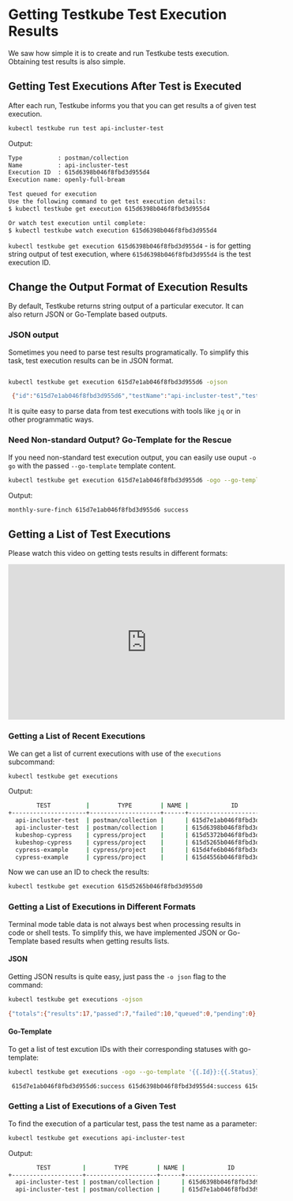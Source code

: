 # Getting Testkube Test Execution Results

We saw how simple it is to create and run Testkube tests execution. Obtaining test results is also simple.

## **Getting Test Executions After Test is Executed**

After each run, Testkube informs you that you can get results a of given test execution.

```sh
kubectl testkube run test api-incluster-test
```

Output:

```sh
Type          : postman/collection
Name          : api-incluster-test
Execution ID  : 615d6398b046f8fbd3d955d4
Execution name: openly-full-bream

Test queued for execution
Use the following command to get test execution details:
$ kubectl testkube get execution 615d6398b046f8fbd3d955d4

Or watch test execution until complete:
$ kubectl testkube watch execution 615d6398b046f8fbd3d955d4

```

`kubectl testkube get execution 615d6398b046f8fbd3d955d4` - is for getting string output of test execution, where `615d6398b046f8fbd3d955d4` is the test execution ID.

## **Change the Output Format of Execution Results**

By default, Testkube returns string output of a particular executor. It can also return JSON or Go-Template based outputs.

### **JSON output**

Sometimes you need to parse test results programatically. To simplify this task, test execution results can be in JSON format.

```sh

kubectl testkube get execution 615d7e1ab046f8fbd3d955d6 -ojson

 {"id":"615d7e1ab046f8fbd3d955d6","testName":"api-incluster-test","testType":"postman/collection","name":"monthly-sure-finch","executionResult":{"status":"passed","startTime":"2021-10-06T10:44:46.338Z","endTime":"2021-10-06T10:44:46.933Z","output":"newman\n\nAPI-Health\n\n→ Health\n  GET http://testkube-api-server:8088/health [200 OK, 124B, 282ms]\n  ✓  Status code is 200\n\n┌─────────────────────────┬────────────────────┬───────────────────┐\n│                         │           executed │            failed │\n├─────────────────────────┼────────────────────┼───────────────────┤\n│              iterations │                  1 │                 0 │\n├─────────────────────────┼────────────────────┼───────────────────┤\n│                requests │                  1 │                 0 │\n├─────────────────────────┼────────────────────┼───────────────────┤\n│            test-tests │                  2 │                 0 │\n├─────────────────────────┼────────────────────┼───────────────────┤\n│      prerequest-tests │                  1 │                 0 │\n├─────────────────────────┼────────────────────┼───────────────────┤\n│              assertions │                  1 │                 0 │\n├─────────────────────────┴────────────────────┴───────────────────┤\n│ total run duration: 519ms                                        │\n├──────────────────────────────────────────────────────────────────┤\n│ total data received: 8B (approx)                                 │\n├──────────────────────────────────────────────────────────────────┤\n│ average response time: 282ms [min: 282ms, max: 282ms, s.d.: 0µs] │\n└──────────────────────────────────────────────────────────────────┘\n","outputType":"text/plain","steps":[{"name":"Health","duration":"282ms","status":"passed","assertionResults":[{"name":"Status code is 200","status":"passed"}]}]}}

```

It is quite easy to parse data from test executions with tools like `jq` or in other programmatic ways.

### **Need Non-standard Output? Go-Template for the Rescue**

If you need non-standard test execution output, you can easily use ouput `-o go` with the passed `--go-template` template content.

```sh
kubectl testkube get execution 615d7e1ab046f8fbd3d955d6 -ogo --go-template='{{.Name}} {{.Id}} {{.ExecutionResult.Status}}'
```

Output:

```sh
monthly-sure-finch 615d7e1ab046f8fbd3d955d6 success  
```

## **Getting a List of Test Executions**

Please watch this video on getting tests results in different formats:

<iframe width="560" height="315" src="https://www.youtube.com/embed/ukHvS5x7TvM" title="YouTube video player" frameborder="0" allow="accelerometer; autoplay; clipboard-write; encrypted-media; gyroscope; picture-in-picture" allowfullscreen></iframe>

### Getting a List of Recent Executions

We can get a list of current executions with use of the `executions` subcommand:

```sh
kubectl testkube get executions 
```

Output:

```sh
        TEST          |        TYPE        | NAME |            ID            | STATUS   
+---------------------+--------------------+------+--------------------------+---------+
  api-incluster-test  | postman/collection |      | 615d7e1ab046f8fbd3d955d6 | success  
  api-incluster-test  | postman/collection |      | 615d6398b046f8fbd3d955d4 | success  
  kubeshop-cypress    | cypress/project    |      | 615d5372b046f8fbd3d955d2 | success  
  kubeshop-cypress    | cypress/project    |      | 615d5265b046f8fbd3d955d0 | error    
  cypress-example     | cypress/project    |      | 615d4fe6b046f8fbd3d955ce | error    
  cypress-example     | cypress/project    |      | 615d4556b046f8fbd3d955cc | error   
```

Now we can use an ID to check the results:

```sh
kubectl testkube get execution 615d5265b046f8fbd3d955d0
```

### **Getting a List of Executions in Different Formats**

Terminal mode table data is not always best when processing results in code or shell tests. To simplify this, we have implemented JSON or Go-Template based results when getting results lists.

#### **JSON**

Getting JSON results is quite easy, just pass the `-o json` flag to the command:

```sh
kubectl testkube get executions -ojson

{"totals":{"results":17,"passed":7,"failed":10,"queued":0,"pending":0},"results":[{"id":"615d7e1ab046f8fbd3d955d6","name":"","testName":"api-incluster-test","testType":"postman/collection","status":"passed","startTime":"2021-10-06T10:44:46.338Z","endTime":"2021-10-06T10:44:46.933Z"},{"id":"615d6398b046f8fbd3d955d4","name":"","testName":"api-incluster-test","testType":"postman/collection","status":"passed","startTime":"2021-10-06T08:51:39.834Z","endTime":"2021-10-06T08:51:40.432Z"},{"id":"615d5372b046f8fbd3d955d2","name":"","testName":"kubeshop-cypress","testType":"cypress/project","status":"passed","startTime":"0001-01-01T00:00:00Z","endTime":"2021-10-06T07:44:30.025Z"},{"id":"615d5265b046f8fbd3d955d0","name":"","testName":"kubeshop-cypress","testType":"cypress/project","status":"failed","startTime":"0001-01-01T00:00:00Z","endTime":"2021-10-06T07:40:09.261Z"},{"id":"615d4fe6b046f8fbd3d955ce","name":"","testName":"cypress-example","testType":"cypress/project","status":"failed","startTime":"0001-01-01T00:00:00Z","endTime":"2021-10-06T07:28:54.579Z"},{"id":"615d4556b046f8fbd3d955cc","name":"","testName":"cypress-example","testType":"cypress/project","status":"failed","startTime":"0001-01-01T00:00:00Z","endTime":"2021-10-06T06:43:44.1Z"},{"id":"615d43d3b046f8fbd3d955ca","name":"","testName":"cypress-example","testType":"cypress/project","status":"failed","startTime":"0001-01-01T00:00:00Z","endTime":"2021-10-06T06:37:52.601Z"},{"id":"6155cd7db046f8fbd3d955c8","name":"","testName":"postman-test-7f6qrm","testType":"postman/collection","status":"passed","startTime":"2021-09-30T14:45:20.819Z","endTime":"2021-09-30T14:45:21.419Z"},{"id":"6155cd67b046f8fbd3d955c6","name":"","testName":"sanity","testType":"postman/collection","status":"failed","startTime":"0001-01-01T00:00:00Z","endTime":"2021-09-30T14:45:00.135Z"},{"id":"615322f3f47de75f31ae7a06","name":"","testName":"long-1","testType":"postman/collection","status":"passed","startTime":"2021-09-28T14:13:11.293Z","endTime":"2021-09-28T14:13:45.271Z"},{"id":"61532298f47de75f31ae7a04","name":"","testName":"long-1","testType":"postman/collection","status":"passed","startTime":"2021-09-28T14:11:39.179Z","endTime":"2021-09-28T14:12:15.202Z"},{"id":"6151b4b342189df67944968e","name":"","testName":"postman-test-7f6qrm","testType":"postman/collection","status":"passed","startTime":"2021-09-27T12:10:31.581Z","endTime":"2021-09-27T12:10:32.105Z"},{"id":"6151b49d42189df67944968c","name":"","testName":"curl-test","testType":"curl/test","status":"failed","startTime":"0001-01-01T00:00:00Z","endTime":"2021-09-27T12:10:06.954Z"},{"id":"6151b41742189df67944968a","name":"","testName":"curl-test","testType":"curl/test","status":"failed","startTime":"0001-01-01T00:00:00Z","endTime":"2021-09-27T12:07:52.893Z"},{"id":"6151b41342189df679449688","name":"","testName":"curl-test","testType":"curl/test","status":"failed","startTime":"0001-01-01T00:00:00Z","endTime":"2021-09-27T12:07:48.868Z"},{"id":"6151b40f42189df679449686","name":"","testName":"curl-test","testType":"curl/test","status":"failed","startTime":"0001-01-01T00:00:00Z","endTime":"2021-09-27T12:07:44.89Z"},{"id":"6151b40b42189df679449684","name":"","testName":"curl-test","testType":"curl/test","status":"failed","startTime":"0001-01-01T00:00:00Z","endTime":"2021-09-27T12:07:41.168Z"}]}
```

#### **Go-Template**

To get a list of test excution IDs with their corresponding statuses with go-template:

```sh
kubectl testkube get executions -ogo --go-template '{{.Id}}:{{.Status}} '

 615d7e1ab046f8fbd3d955d6:success 615d6398b046f8fbd3d955d4:success 615d5372b046f8fbd3d955d2:success 615d5265b046f8fbd3d955d0:error 615d4fe6b046f8fbd3d955ce:error 615d4556b046f8fbd3d955cc:error 615d43d3b046f8fbd3d955ca:error 6155cd7db046f8fbd3d955c8:success 6155cd67b046f8fbd3d955c6:error 615322f3f47de75f31ae7a06:success 61532298f47de75f31ae7a04:success 6151b4b342189df67944968e:success 6151b49d42189df67944968c:error 6151b41742189df67944968a:error 6151b41342189df679449688:error 6151b40f42189df679449686:error 6151b40b42189df679449684:error

```

### **Getting a List of Executions of a Given Test**

To find the execution of a particular test, pass the test name as a parameter:

```sh
kubectl testkube get executions api-incluster-test
```

Output:

```sh
        TEST         |        TYPE        | NAME |            ID            | STATUS   
+--------------------+--------------------+------+--------------------------+---------+
  api-incluster-test | postman/collection |      | 615d6398b046f8fbd3d955d4 | success  
  api-incluster-test | postman/collection |      | 615d7e1ab046f8fbd3d955d6 | success  
```
